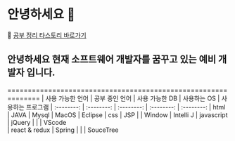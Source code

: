# 안녕하세요 👋


🔖 [공부 정리 타스토리 바로가기](https://duridan-program.tistory.com/)


## 안녕하세요 현재 소프트웨어 개발자를 꿈꾸고 있는 예비 개발자 입니다.

============================================================== 
| 사용 가능한 언어   | 공부 중인 언어  | 사용 가능한 DB  |  사용하는 OS  | 사용하는 프로그램
| :--------:     |    :--------: |  :--------:  | :--------: |  :--------:
| html           |     JAVA      |    Mysql     |   MacOS    |    Eclipse
| css            |     JSP       |              |   Window   |    Intelli J
| javascript     |     jQuery    |              |            |    VScode  
| react & redux  |     Spring    |              |            |    SouceTree 








